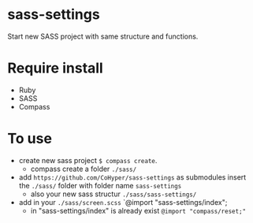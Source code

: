 sass-settings
=============

Start new SASS project with same structure and functions.

# Require install
* Ruby
* SASS
* Compass

# To use
* create new sass project `$ compass create`.
  * compass create a folder `./sass/`
* add `https://github.com/CoHyper/sass-settings` as submodules insert the `./sass/` folder with folder name `sass-settings`
  * also your new sass structur `./sass/sass-settings/`
* add in your `./sass/screen.scss` `@import "sass-settings/index";
  * in "sass-settings/index" is already exist `@import "compass/reset;"`

